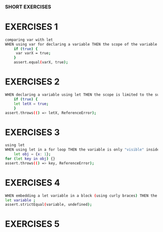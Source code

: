 ### SHORT EXERCISES
# EXERCISES 1
```bash
comparing var with let
WHEN using var for declaring a variable THEN the scope of the variable is the surrounding function
    if (true) {
     var varX = true;
    }
    assert.equal(varX, true);
```
# EXERCISES 2
```bash
WHEN declaring a variable using let THEN the scope is limited to the surrounding block (enclosed in { and })
    if (true) {
    let letX = true;
    }
assert.throws(() => letX, ReferenceError);
```
# EXERCISES 3

```bash
using let
WHEN using let in a for loop THEN the variable is only "visible" inside this loop
    let obj = {x: 1};
for (let key in obj) {}
assert.throws(() => key, ReferenceError);
```
# EXERCISES 4

```bash
WHEN embedding a let variable in a block (using curly braces) THEN the variable is not "visible" outside of it
let variable ;
assert.strictEqual(variable, undefined);
```

# EXERCISES 5

```bash
``` 

